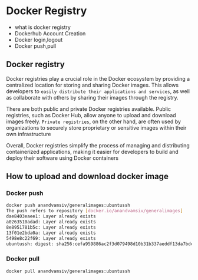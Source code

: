 # Docker Registry

- what is docker registry
- Dockerhub Account Creation
- Docker login,logout
- Docker push,pull

## Docker registry
Docker registries play a crucial role in the Docker ecosystem by providing a centralized location for storing and sharing Docker images. 
This allows developers to ```easily distribute their applications and services```, as well as collaborate with others by sharing their images through the registry.

There are both public and private Docker registries available. Public registries, such as Docker Hub, allow anyone to upload and download images freely. 
```Private registries```, on the other hand, are often used by organizations to securely store proprietary or sensitive images within their own infrastructure

Overall, Docker registries simplify the process of managing and distributing containerized applications, 
making it easier for developers to build and deploy their software using Docker containers

## How to upload and download docker image

### Docker push
```bash
docker push anandvamsiv/generalimages:ubuntussh
The push refers to repository [docker.io/anandvamsiv/generalimages]
dae8403eaee1: Layer already exists
a0263510adad: Layer already exists
8e8951781b5c: Layer already exists
13f01e2bda0a: Layer already exists
5498e8c22f69: Layer already exists
ubuntussh: digest: sha256:cefa959886ac2f3d079498d10b31b337aeddf13da7bdcfe64f3e1ac7eac1e812 size: 1363
```

### Docker pull 
```bash
docker pull anandvamsiv/generalimages:ubuntussh
```
